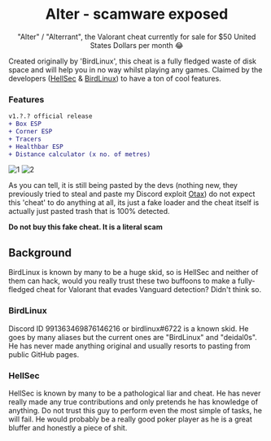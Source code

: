 
<h1 align="center">
  Alter - scamware exposed
</h1>
<p align="center">
  "Alter" / "Alterrant", the Valorant cheat currently for sale for $50 United States Dollars per month 😂
</p>

Created originally by 'BirdLinux', this cheat is a fully fledged waste of disk space and will help you in no way whilst playing any games. Claimed by the developers ([HellSec](https://github.com/rpie) & [BirdLinux](https://github.com/deidal0s)) to have a ton of cool features.

### Features
```diff
v1.?.? official release
+ Box ESP
+ Corner ESP
+ Tracers
+ Healthbar ESP
+ Distance calculator (x no. of metres)
```

![1](https://media.discordapp.net/attachments/1007738268026159277/1019633873052774490/unknown.png?width=400&height=200)
![2](https://user-images.githubusercontent.com/89411010/190538999-fc01dd1a-65d7-4b25-913e-181c29c7cf88.png)

As you can tell, it is still being pasted by the devs (nothing new, they previously tried to steal and paste my Discord exploit [Otax](https://github.com/0x44F/Otax)) do not expect this 'cheat' to do anything at all, its just a fake loader and the cheat itself is actually just pasted trash that is 100% detected.

**Do not buy this fake cheat. It is a literal scam**

## Background
BirdLinux is known by many to be a huge skid, so is HellSec and neither of them can hack, would you really trust these two buffoons to make a fully-fledged cheat for Valorant that evades Vanguard detection? Didn't think so.

### BirdLinux
Discord ID 991363469876146216 or birdlinux#6722 is a known skid. He goes by many aliases but the current ones are "BirdLinux" and "deidal0s". He has never
made anything original and usually resorts to pasting from public GitHub pages.

### HellSec
HellSec is known by many to be a pathological liar and cheat. He has never really made any true contributions and only pretends he has knowledge of anything.
Do not trust this guy to perform even the most simple of tasks, he will fail. He would probably be a really good poker player as he is a great bluffer and honestly a piece of shit.

